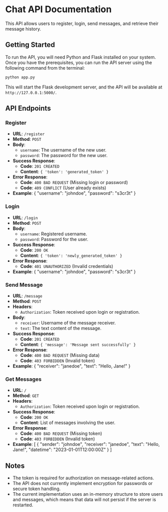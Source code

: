 # Chat API Documentation

This API allows users to register, login, send messages, and retrieve their message history.

## Getting Started

To run the API, you will need Python and Flask installed on your system. Once you have the prerequisites, you can run the API server using the following command from the terminal:

```sh
python app.py
```

This will start the Flask development server, and the API will be available at `http://127.0.0.1:5000/`.

## API Endpoints

### Register

- **URL**: `/register`
- **Method**: `POST`
- **Body**:
  - `username`: The username of the new user.
  - `password`: The password for the new user.
- **Success Response**: 
  - **Code**: `201 CREATED`
  - **Content**: `{ 'token': 'generated_token' }`
- **Error Response**:
  - **Code**: `400 BAD REQUEST` (Missing login or password)
  - **Code**: `409 CONFLICT` (User already exists)
- **Example**:
  {
    "username": "johndoe",
    "password": "s3cr3t"
  }

### Login

- **URL**: `/login`
- **Method**: `POST`
- **Body**:
  - `username`: Registered username.
  - `password`: Password for the user.
- **Success Response**: 
  - **Code**: `200 OK`
  - **Content**: `{ 'token': 'newly_generated_token' }`
- **Error Response**:
  - **Code**: `401 UNAUTHORIZED` (Invalid credentials)
- **Example**:
  {
    "username": "johndoe",
    "password": "s3cr3t"
  }

### Send Message

- **URL**: `/message`
- **Method**: `POST`
- **Headers**:
  - `Authorization`: Token received upon login or registration.
- **Body**:
  - `receiver`: Username of the message receiver.
  - `text`: The text content of the message.
- **Success Response**: 
  - **Code**: `201 CREATED`
  - **Content**: `{ 'message': 'Message sent successfully' }`
- **Error Response**:
  - **Code**: `400 BAD REQUEST` (Missing data)
  - **Code**: `403 FORBIDDEN` (Invalid token)
- **Example**:
  {
    "receiver": "janedoe",
    "text": "Hello, Jane!"
  }

### Get Messages

- **URL**: `/`
- **Method**: `GET`
- **Headers**:
  - `Authorization`: Token received upon login or registration.
- **Success Response**: 
  - **Code**: `200 OK`
  - **Content**: List of messages involving the user.
- **Error Response**:
  - **Code**: `400 BAD REQUEST` (Missing token)
  - **Code**: `403 FORBIDDEN` (Invalid token)
- **Example**:
  [
    {
      "sender": "johndoe",
      "receiver": "janedoe",
      "text": "Hello, Jane!",
      "datetime": "2023-01-01T12:00:00Z"
    }
  ]

## Notes

- The token is required for authorization on message-related actions.
- The API does not currently implement encryption for passwords or secure token handling.
- The current implementation uses an in-memory structure to store users and messages, which means that data will not persist if the server is restarted.
